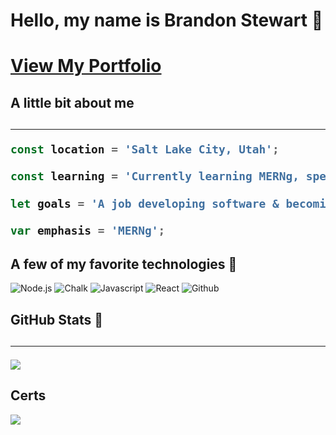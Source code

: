 <h1>Hello, my name is Brandon Stewart 🖖<h1>
  


[View My Portfolio](https://brandon-stewart-rgb.github.io/grumpy-milkshake/ "View My Portfolio")
  
<h2>A little bit about me<h2>

---

```javascript
const location = 'Salt Lake City, Utah';
```
```javascript
const learning = 'Currently learning MERNg, specifically using typescript';
```
```javascript
let goals = 'A job developing software & becoming more proficient with code';
```
```javascript
var emphasis = 'MERNg';
```

<h2>A few of my favorite technologies 🚀</h2>


![Node.js](https://img.shields.io/badge/Node.js-43853D?style=for-the-badge&logo=node.js&logoColor=white)  ![Chalk](https://img.shields.io/badge/Chalk-8B89CC?style=for-the-badge) ![Javascript](https://img.shields.io/badge/Javascript-4EA94B?style=for-the-badge)  ![React](https://img.shields.io/badge/React-20232A?style=for-the-badge&logo=react&logoColor=61DAFB)    ![Github](https://img.shields.io/badge/Github-20232A?style=for-the-badge&logo=github&logoColor=61DAFB)   






<h2>GitHub Stats 🎱<h2>

---

<img src="https://github-readme-stats.vercel.app/api?username=brandon-stewart-rgb&&show_icons=true&title_color=5d6475&icon_color=3a3b3c&text_color=858b97&bg_color=151515">
<!<img src="https://github-readme-stats.vercel.app/api/top-langs/?username=brandon-stewart-rgb&langs_count=8)](https://github.com/brandon-stewart-rgb/github-readme-stats">

<h2>Certs</h2>

<img src='https://images.credly.com/size/250x250/images/c4beedf3-af4c-405d-8671-4a1ebd70fe24/badge-coding-bootcamp-trilogy.png' />




